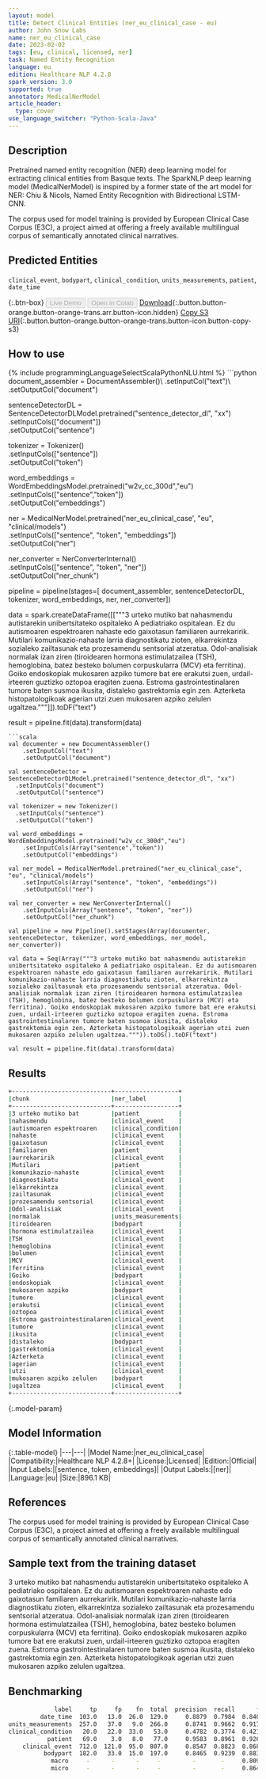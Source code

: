 ```yaml
---
layout: model
title: Detect Clinical Entities (ner_eu_clinical_case - eu)
author: John Snow Labs
name: ner_eu_clinical_case
date: 2023-02-02
tags: [eu, clinical, licensed, ner]
task: Named Entity Recognition
language: eu
edition: Healthcare NLP 4.2.8
spark_version: 3.0
supported: true
annotator: MedicalNerModel
article_header:
  type: cover
use_language_switcher: "Python-Scala-Java"
---
```


## Description

Pretrained named entity recognition (NER) deep learning model for extracting clinical entities from Basque texts. The SparkNLP deep learning model (MedicalNerModel) is inspired by a former state of the art model for NER: Chiu & Nicols, Named Entity Recognition with Bidirectional LSTM-CNN.

The corpus used for model training is provided by European Clinical Case Corpus (E3C), a project aimed at offering a freely available multilingual corpus of semantically annotated clinical narratives.

## Predicted Entities

`clinical_event`, `bodypart`, `clinical_condition`, `units_measurements`, `patient`, `date_time`

{:.btn-box}
<button class="button button-orange" disabled>Live Demo</button>
<button class="button button-orange" disabled>Open in Colab</button>
[Download](https://s3.amazonaws.com/auxdata.johnsnowlabs.com/clinical/models/ner_eu_clinical_case_eu_4.2.8_3.0_1675359410041.zip){:.button.button-orange.button-orange-trans.arr.button-icon.hidden}
[Copy S3 URI](s3://auxdata.johnsnowlabs.com/clinical/models/ner_eu_clinical_case_eu_4.2.8_3.0_1675359410041.zip){:.button.button-orange.button-orange-trans.button-icon.button-copy-s3}

## How to use



<div class="tabs-box" markdown="1">
{% include programmingLanguageSelectScalaPythonNLU.html %}
```python
document_assembler = DocumentAssembler()\
	.setInputCol("text")\
	.setOutputCol("document")
 
sentenceDetectorDL = SentenceDetectorDLModel.pretrained("sentence_detector_dl", "xx")\
	.setInputCols(["document"])\
	.setOutputCol("sentence")

tokenizer = Tokenizer()\
	.setInputCols(["sentence"])\
	.setOutputCol("token")

word_embeddings = WordEmbeddingsModel.pretrained("w2v_cc_300d","eu")\
	.setInputCols(["sentence","token"])\
	.setOutputCol("embeddings")

ner = MedicalNerModel.pretrained('ner_eu_clinical_case', "eu", "clinical/models") \
	.setInputCols(["sentence", "token", "embeddings"]) \
	.setOutputCol("ner")
 
ner_converter = NerConverterInternal()\
	.setInputCols(["sentence", "token", "ner"])\
	.setOutputCol("ner_chunk")

pipeline = pipeline(stages=[
	document_assembler,
	sentenceDetectorDL,
	tokenizer,
	word_embeddings,
	ner,
	ner_converter])

data = spark.createDataFrame([["""3 urteko mutiko bat nahasmendu autistarekin unibertsitateko ospitaleko A pediatriako ospitalean. Ez du autismoaren espektroaren nahaste edo gaixotasun familiaren aurrekaririk. Mutilari komunikazio-nahaste larria diagnostikatu zioten, elkarrekintza sozialeko zailtasunak eta prozesamendu sentsorial atzeratua. Odol-analisiak normalak izan ziren (tiroidearen hormona estimulatzailea (TSH), hemoglobina, batez besteko bolumen corpuskularra (MCV) eta ferritina). Goiko endoskopiak mukosaren azpiko tumore bat ere erakutsi zuen, urdail-irteeren guztizko oztopoa eragiten zuena. Estroma gastrointestinalaren tumore baten susmoa ikusita, distaleko gastrektomia egin zen. Azterketa histopatologikoak agerian utzi zuen mukosaren azpiko zelulen ugaltzea."""]]).toDF("text")

result = pipeline.fit(data).transform(data)
```
```scala
val documenter = new DocumentAssembler() 
    .setInputCol("text") 
    .setOutputCol("document")

val sentenceDetector = SentenceDetectorDLModel.pretrained("sentence_detector_dl", "xx")
  .setInputCols("document")
  .setOutputCol("sentence")

val tokenizer = new Tokenizer()
  .setInputCols("sentence")
  .setOutputCol("token")

val word_embeddings = WordEmbeddingsModel.pretrained("w2v_cc_300d","eu")
	.setInputCols(Array("sentence","token"))
	.setOutputCol("embeddings")

val ner_model = MedicalNerModel.pretrained("ner_eu_clinical_case", "eu", "clinical/models")
    .setInputCols(Array("sentence", "token", "embeddings"))
    .setOutputCol("ner")

val ner_converter = new NerConverterInternal()
    .setInputCols(Array("sentence", "token", "ner"))
    .setOutputCol("ner_chunk")

val pipeline = new Pipeline().setStages(Array(documenter, sentenceDetector, tokenizer, word_embeddings, ner_model, ner_converter))

val data = Seq(Array("""3 urteko mutiko bat nahasmendu autistarekin unibertsitateko ospitaleko A pediatriako ospitalean. Ez du autismoaren espektroaren nahaste edo gaixotasun familiaren aurrekaririk. Mutilari komunikazio-nahaste larria diagnostikatu zioten, elkarrekintza sozialeko zailtasunak eta prozesamendu sentsorial atzeratua. Odol-analisiak normalak izan ziren (tiroidearen hormona estimulatzailea (TSH), hemoglobina, batez besteko bolumen corpuskularra (MCV) eta ferritina). Goiko endoskopiak mukosaren azpiko tumore bat ere erakutsi zuen, urdail-irteeren guztizko oztopoa eragiten zuena. Estroma gastrointestinalaren tumore baten susmoa ikusita, distaleko gastrektomia egin zen. Azterketa histopatologikoak agerian utzi zuen mukosaren azpiko zelulen ugaltzea.""")).toDS().toDF("text")

val result = pipeline.fit(data).transform(data)
```
</div>

## Results

```bash
+----------------------------+------------------+
|chunk                       |ner_label         |
+----------------------------+------------------+
|3 urteko mutiko bat         |patient           |
|nahasmendu                  |clinical_event    |
|autismoaren espektroaren    |clinical_condition|
|nahaste                     |clinical_event    |
|gaixotasun                  |clinical_event    |
|familiaren                  |patient           |
|aurrekaririk                |clinical_event    |
|Mutilari                    |patient           |
|komunikazio-nahaste         |clinical_event    |
|diagnostikatu               |clinical_event    |
|elkarrekintza               |clinical_event    |
|zailtasunak                 |clinical_event    |
|prozesamendu sentsorial     |clinical_event    |
|Odol-analisiak              |clinical_event    |
|normalak                    |units_measurements|
|tiroidearen                 |bodypart          |
|hormona estimulatzailea     |clinical_event    |
|TSH                         |clinical_event    |
|hemoglobina                 |clinical_event    |
|bolumen                     |clinical_event    |
|MCV                         |clinical_event    |
|ferritina                   |clinical_event    |
|Goiko                       |bodypart          |
|endoskopiak                 |clinical_event    |
|mukosaren azpiko            |bodypart          |
|tumore                      |clinical_event    |
|erakutsi                    |clinical_event    |
|oztopoa                     |clinical_event    |
|Estroma gastrointestinalaren|clinical_event    |
|tumore                      |clinical_event    |
|ikusita                     |clinical_event    |
|distaleko                   |bodypart          |
|gastrektomia                |clinical_event    |
|Azterketa                   |clinical_event    |
|agerian                     |clinical_event    |
|utzi                        |clinical_event    |
|mukosaren azpiko zelulen    |bodypart          |
|ugaltzea                    |clinical_event    |
+----------------------------+------------------+


```

{:.model-param}
## Model Information

{:.table-model}
|---|---|
|Model Name:|ner_eu_clinical_case|
|Compatibility:|Healthcare NLP 4.2.8+|
|License:|Licensed|
|Edition:|Official|
|Input Labels:|[sentence, token, embeddings]|
|Output Labels:|[ner]|
|Language:|eu|
|Size:|896.1 KB|

## References

The corpus used for model training is provided by European Clinical Case Corpus (E3C), a project aimed at offering a freely available multilingual corpus of semantically annotated clinical narratives.

## Sample text from the training dataset

3 urteko mutiko bat nahasmendu autistarekin unibertsitateko ospitaleko A pediatriako ospitalean. Ez du autismoaren espektroaren nahaste edo gaixotasun familiaren aurrekaririk. Mutilari komunikazio-nahaste larria diagnostikatu zioten, elkarrekintza sozialeko zailtasunak eta prozesamendu sentsorial atzeratua. Odol-analisiak normalak izan ziren (tiroidearen hormona estimulatzailea (TSH), hemoglobina, batez besteko bolumen corpuskularra (MCV) eta ferritina). Goiko endoskopiak mukosaren azpiko tumore bat ere erakutsi zuen, urdail-irteeren guztizko oztopoa eragiten zuena. Estroma gastrointestinalaren tumore baten susmoa ikusita, distaleko gastrektomia egin zen. Azterketa histopatologikoak agerian utzi zuen mukosaren azpiko zelulen ugaltzea.

## Benchmarking

```bash
             label     tp     fp    fn  total  precision  recall      f1
         date_time  103.0   13.0  26.0  129.0     0.8879  0.7984  0.8408
units_measurements  257.0   37.0   9.0  266.0     0.8741  0.9662  0.9179
clinical_condition   20.0   22.0  33.0   53.0     0.4782  0.3774  0.4211
           patient   69.0    3.0   8.0   77.0     0.9583  0.8961  0.9262
    clinical_event  712.0  121.0  95.0  807.0     0.8547  0.8823  0.8683
          bodypart  182.0   33.0  15.0  197.0     0.8465  0.9239  0.8835
            macro     -      -      -     -         -       -     0.8096
            micro     -      -      -     -         -       -     0.8640
```